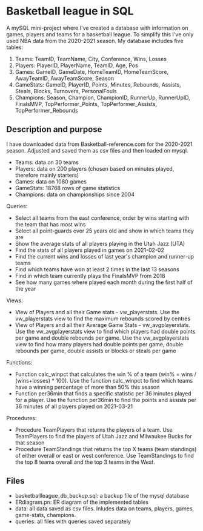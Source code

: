 # Basketball league in SQL

A mySQL mini-project where I've created a database with information on games, players and teams for a basketball league. To simplify this I've only used NBA data from the 2020-2021 season. My database includes five tables:
1. Teams: TeamID, TeamName, City, Conference, Wins, Losses
2. Players: PlayerID, PlayerName, TeamID, Age, Pos
3. Games: GameID, GameDate, HomeTeamID, HomeTeamScore, AwayTeamID, AwayTeamScore, Season
4. GameStats: GameID, PlayerID, Points, Minutes, Rebounds, Assists, Steals, Blocks, Turnovers, PersonalFouls
5. Champions: Season, Champion, ChampionID, RunnerUp, RunnerUpID, FinalsMVP, TopPerformer_Points, TopPerformer_Assists, TopPerformer_Rebounds

## Description and purpose

I have downloaded data from Basketball-reference.com for the 2020-2021 season. Adjusted and saved them as csv files and then loaded on mysql.
- Teams: data on 30 teams
- Players: data on 200 players (chosen based on minutes played, therefore mainly starters)
- Games: data on 1080 games
- GameStats: 18768 rows of game statistics
- Champions: data on championships since 2004

Queries: 
- Select all teams from the east conference, order by wins starting with the team that has most wins
- Select all point-guards over 25 years old and show in which teams they are
- Show the average stats of all players playing in the Utah Jazz (UTA)
- Find the stats of all players played in games on 2021-02-02
- Find the current wins and losses of last year's champion and runner-up teams
- Find which teams have won at least 2 times in the last 13 seasons
- Find in which team currently plays the FinalsMVP from 2018
- See how many games where played each month during the first half of the year

Views:
- View of Players and all their Game stats - vw_playerstats. Use the vw_playerstats view to find the maximum rebounds scored by centres
- View of Players and all their Average Game Stats - vw_avgplayerstats. Use the vw_avgplayerstats view to find which players had double points per game and double rebounds per game. Use the vw_avgplayerstats view to find how many players had double points per game, double rebounds per game, double assists or blocks or steals per game 

Functions:
- Function calc_winpct that calculates the win % of a team (win% = wins / (wins+losses) * 100). Use the function calc_winpct to find which teams have a winning percentage of more than 50% this season
- Function per36min that finds a specific statistic per 36 minutes played for a player. Use the function per36min to find the points and assists per 36 minutes of all players played on 2021-03-21

Procedures:
- Procedure TeamPlayers that returns the players of a team. Use TeamPlayers to find the players of Utah Jazz and Milwaukee Bucks for that season
- Procedure TeamStandings that returns the top X teams (team standings) of either overall or east or west conference. Use TeamStandings to find the top 8 teams overall  and the top 3 teams in the West.

## Files
- basketballleague_db_backup.sql: a backup file of the mysql database
- ERdiagram.pn: ER diagram of the implemented tables
- data: all data saved as csv files. Inludes data on teams, players, games, game-stats, champions.
- queries: all files with queries saved separately
